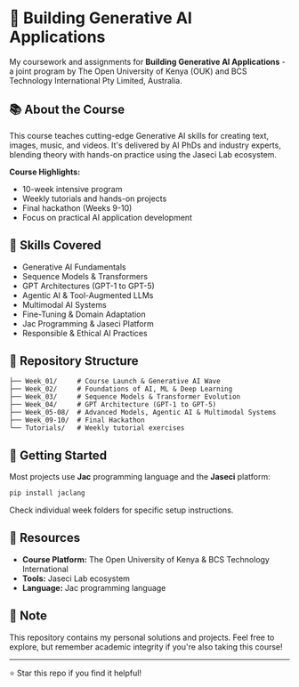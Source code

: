 # 🤖 Building Generative AI Applications

My coursework and assignments for **Building Generative AI Applications** - a joint program by The Open University of Kenya (OUK) and BCS Technology International Pty Limited, Australia.

## 📚 About the Course

This course teaches cutting-edge Generative AI skills for creating text, images, music, and videos. It's delivered by AI PhDs and industry experts, blending theory with hands-on practice using the Jaseci Lab ecosystem.

**Course Highlights:**
- 10-week intensive program
- Weekly tutorials and hands-on projects
- Final hackathon (Weeks 9-10)
- Focus on practical AI application development

## 🎯 Skills Covered

- Generative AI Fundamentals
- Sequence Models & Transformers
- GPT Architectures (GPT-1 to GPT-5)
- Agentic AI & Tool-Augmented LLMs
- Multimodal AI Systems
- Fine-Tuning & Domain Adaptation
- Jac Programming & Jaseci Platform
- Responsible & Ethical AI Practices

## 📂 Repository Structure

```
├── Week_01/     # Course Launch & Generative AI Wave
├── Week_02/     # Foundations of AI, ML & Deep Learning
├── Week_03/     # Sequence Models & Transformer Evolution
├── Week_04/     # GPT Architecture (GPT-1 to GPT-5)
├── Week_05-08/  # Advanced Models, Agentic AI & Multimodal Systems
├── Week_09-10/  # Final Hackathon
└── Tutorials/   # Weekly tutorial exercises
```

## 🚀 Getting Started

Most projects use **Jac** programming language and the **Jaseci** platform:

```bash
pip install jaclang
```

Check individual week folders for specific setup instructions.

## 🔗 Resources

- **Course Platform:** The Open University of Kenya & BCS Technology International
- **Tools:** Jaseci Lab ecosystem
- **Language:** Jac programming language

## 📝 Note

This repository contains my personal solutions and projects. Feel free to explore, but remember academic integrity if you're also taking this course!

---

⭐ Star this repo if you find it helpful!